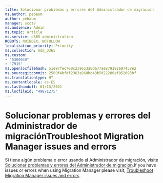 ```yaml
---
title: Solucionar problemas y errores del Administrador de migración
ms.author: pebaum
author: pebaum
manager: scotv
ms.audience: Admin
ms.topic: article
ms.service: o365-administration
ROBOTS: NOINDEX, NOFOLLOW
localization_priority: Priority
ms.collection: Adm_O365
ms.custom:
- "5300030"
- "7915"
ms.openlocfilehash: 51e97fec700c239653a0da77ae879192697438e2
ms.sourcegitcommit: 2500f4bfdf2383a968bd43b5d22286ef952093bf
ms.translationtype: HT
ms.contentlocale: es-ES
ms.lasthandoff: 01/15/2021
ms.locfileid: "49871275"
---
```

# <a name="troubleshoot-migration-manager-issues-and-errors"></a><span data-ttu-id="c083f-102">Solucionar problemas y errores del Administrador de migración</span><span class="sxs-lookup"><span data-stu-id="c083f-102">Troubleshoot Migration Manager issues and errors</span></span>

<span data-ttu-id="c083f-103">Si tiene algún problema o error usando el Administrador de migración, visite [Solucionar problemas y errores del Administrador de migración](https://docs.microsoft.com/sharepointmigration/mm-troubleshoot).</span><span class="sxs-lookup"><span data-stu-id="c083f-103">If you have issues or errors when using Migration Manager please visit, [Troubleshoot Migration Manager issues and errors](https://docs.microsoft.com/sharepointmigration/mm-troubleshoot).</span></span>
